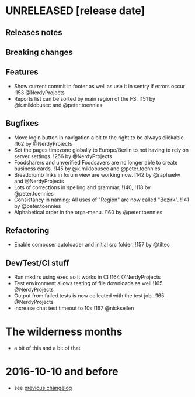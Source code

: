 # UNRELEASED [release date]

## Releases notes

## Breaking changes

## Features
- Show current commit in footer as well as use it in sentry if errors occur !153 @NerdyProjects
- Reports list can be sorted by main region of the FS. !151 by @k.miklobusec and @peter.toennies 

## Bugfixes
- Move login button in navigation a bit to the right to be always clickable. !162 by @NerdyProjects
- Set the pages timezone globally to Europe/Berlin to not having to rely on server settings. !256 by @NerdyProjects
- Foodsharers and unverified Foodsavers are no longer able to create business cards. !145 by @k.miklobusec and @peter.toennies
- Breadcrumb links in forum view are working now. !142 by @raphaelw and @NerdyProjects
- Lots of corrections in spelling and grammar. !140, !118 by @peter.toennies
- Consistancy in naming: All uses of "Region" are now called "Bezirk". !141 by @peter.toennies
- Alphabetical order in the orga-menu. !160 by @peter.toennies

## Refactoring
- Enable composer autoloader and initial src folder. !157 by @tiltec

## Dev/Test/CI stuff
- Run mkdirs using exec so it works in CI !164 @NerdyProjects
- Test environment allows testing of file downloads as well !165 @NerdyProjects
- Output from failed tests is now collected with the test job. !165 @NerdyProjects
- Increase chat test timeout to 10s !167 @nicksellen

# The wilderness months

* a bit of this and a bit of that

# 2016-10-10 and before

* see [previous changelog](https://wiki.foodsharing.de/Foodsharing.de_Plattform:_%C3%84nderungshistorie)
